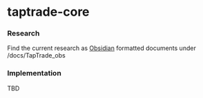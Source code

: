 # taptrade-core

### Research
Find the current research as [Obsidian](https://obsidian.md/) formatted documents under /docs/TapTrade_obs

### Implementation
TBD
